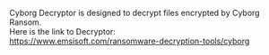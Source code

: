 Cyborg Decryptor is designed to decrypt files encrypted by Cyborg Ransom.\
Here is the link to Decryptor:\
https://www.emsisoft.com/ransomware-decryption-tools/cyborg

